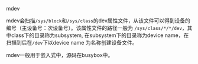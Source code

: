 mdev


mdev会扫描`/sys/block`和`/sys/class`的dev属性文件，从该文件可以得到设备的编号（主设备号：次设备号）。该属性文件的路径一般为
`/sys/class/*/*/dev`，其中class下的目录称为subsystem, 在subsystem下的目录称为device name，在扫描到后在`/dev`下以device name
为名称创建设备文件。



mdev一般用于嵌入式中，源码在busybox中。